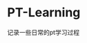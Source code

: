 


































































































































































# PT-Learning
记录一些日常的pt学习过程
